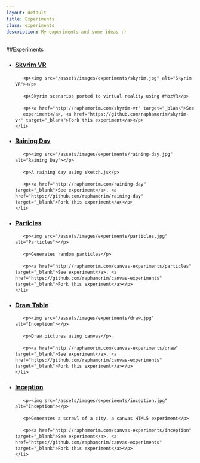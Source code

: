 ```yaml
---
layout: default
title: Experiments
class: experiments
description: My experiments and some ideas :)
---
```


##Experiments

<ul id="exp">
    <li>
       <h3>
          <a
          href="http://raphamorim.com/skyrim-vr">Skyrim VR</a>
       </h3>

       <p><img src="/assets/images/experiments/skyrim.jpg" alt="Skyrim VR"></p>

       <p>Skyrim scenarios ported to virtual reality using #MozVR</p>

       <p><a href="http://raphamorim.com/skyrim-vr" target="_blank">See
       experiment</a>, <a href="https://github.com/raphamorim/skyrim-vr" target="_blank">Fork this experiment</a></p>
    </li>
</ul>

<ul id="exp">
    <li>
       <h3>
          <a
          href="http://raphamorim.com/raining-day">Raining Day</a>
       </h3>

       <p><img src="/assets/images/experiments/raining-day.jpg" alt="Raining Day"></p>

       <p>A raining day using sketch.js</p>

       <p><a href="http://raphamorim.com/raining-day" target="_blank">See experiment</a>, <a href="https://github.com/raphamorim/raining-day" target="_blank">Fork this experiment</a></p>
    </li>
</ul>

<ul id="exp">
    <li>
       <h3>
       		<a
       		href="http://raphamorim.com/canvas-experiments/particles">Particles</a>
       </h3>

       <p><img src="/assets/images/experiments/particles.jpg" alt="Particles"></p>

       <p>Generates random particles</p>

       <p><a href="http://raphamorim.com/canvas-experiments/particles" target="_blank">See experiment</a>, <a href="https://github.com/raphamorim/canvas-experiments" target="_blank">Fork this experiment</a></p>
    </li>
</ul>

<ul id="exp">
    <li>
       <h3>
       		<a href="http://raphamorim.com/canvas-experiments/draw">Draw Table</a>
       </h3>

       <p><img src="/assets/images/experiments/draw.jpg" alt="Inception"></p>

       <p>Draw pictures using canvas</p>

       <p><a href="http://raphamorim.com/canvas-experiments/draw" target="_blank">See experiment</a>, <a href="https://github.com/raphamorim/canvas-experiments" target="_blank">Fork this experiment</a></p>
    </li>
</ul>

<ul id="exp">
    <li>
       <h3>
       		<a href="http://raphamorim.com/canvas-experiments/inception">Inception</a>
       </h3>

       <p><img src="/assets/images/experiments/inception.jpg" alt="Inception"></p>

       <p>Generates a scrawl of a city, a canvas HTML5 experiment</p>

       <p><a href="http://raphamorim.com/canvas-experiments/inception" target="_blank">See experiment</a>, <a href="https://github.com/raphamorim/canvas-experiments" target="_blank">Fork this experiment</a></p>
    </li>
</ul>

<br><br>
